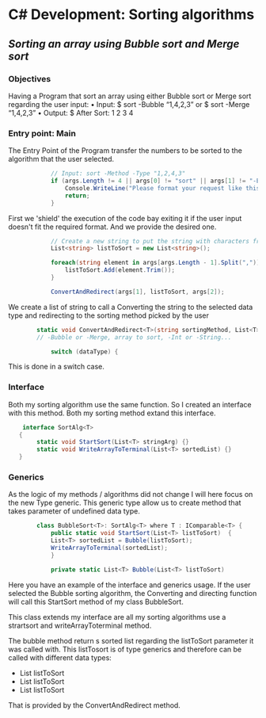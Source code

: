 # C# Development: Sorting algorithms
## _Sorting an array using Bubble sort and Merge sort_

### Objectives 
Having a Program that sort an array using either Bubble sort or Merge sort regarding the user input:
• Input: $ sort -Bubble “1,4,2,3” or $ sort -Merge “1,4,2,3” 
• Output: $ After Sort: 1 2 3 4

### Entry point: Main
The Entry Point of the Program transfer the numbers to be sorted to the algorithm that the user selected.

```csharp
            // Input: sort -Method -Type "1,2,4,3"
            if (args.Length != 4 || args[0] != "sort" || args[1] != "-Bubble" && args[1] != "-Merge") {
                Console.WriteLine("Please format your request like this:\n sort [-Bubble or -Merge] [1,2,3,4]");
                return;
            }
```
First we 'shield' the execution of the code bay exiting it if the user input doesn't fit the required format. And we provide the desired one.

```csharp
            // Create a new string to put the string with characters from args
            List<string> listToSort = new List<string>();

            foreach(string element in args[args.Length - 1].Split(",")) {
                listToSort.Add(element.Trim());
            }

            ConvertAndRedirect(args[1], listToSort, args[2]);
```
 We create a list of string to call a Converting the string to the selected data type and redirecting to the sorting method picked by the user

```csharp
        static void ConvertAndRedirect<T>(string sortingMethod, List<T> passedList, string dataType) where T : IConvertible {
        // -Bubble or -Merge, array to sort, -Int or -String...

            switch (dataType) {
```
This is done in a switch case.

### Interface

Both my sorting algorithm use the same function. So I created an interface with this method. Both my sorting method extand this interface.

```csharp
    interface SortAlg<T>
   {
        static void StartSort(List<T> stringArg) {}
        static void WriteArrayToTerminal(List<T> sortedList) {}
   }
```

### Generics

As the logic of my methods / algorithms did not change I will here focus on the new Type<T> generic.
This generic type allow us to create method that takes parameter of undefined data type.

```csharp
        class BubbleSort<T>: SortAlg<T> where T : IComparable<T> {
            public static void StartSort(List<T> listToSort)  {
            List<T> sortedList = Bubble(listToSort);
            WriteArrayToTerminal(sortedList);
            }

            private static List<T> Bubble(List<T> listToSort)
```

Here you have an example of the interface and generics usage.
If the user selected the Bubble sorting algorithm, the Converting and directing function will call this StartSort method of my class BubbleSort.

This class extends my interface are all my sorting algorithms use a strartsort and writeArrayToterminal method.

The bubble method return s sorted list regarding the listToSort parameter it was called with.
This listTosort is of type generics and therefore can be called with different data types:
- List<string> listToSort
- List<int> listToSort
- List<double> listToSort

That is provided by the ConvertAndRedirect method.